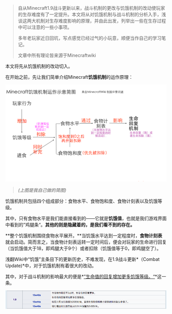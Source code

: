 > 自从Minecraft1.9战斗更新以来，战斗机制的更改与饥饿机制的改动使玩家的生存难度有了一定提升。本文将从对饥饿机制与战斗机制的分析入手，浅谈这两大机制对生存难度影响的原理，并由此出发，列举出一些在生存过程中可以注意的一些小事项。
>
> 多年老玩家近日回坑，写点感觉已经过气的小玩意，顺便当作自己的学习笔记。
>
> 文章中所有理论皆来源于Minecraftwiki

本文将先从饥饿机制的改动切入。

在开始之前，先让我们简单介绍Minecraft**饥饿机制**的运作原理：

<img src="hungry.png" alt="hungry" style="zoom:80%;" />

>  *(上图是我自己做的简图)*

饥饿机制共包括四个组成部分：食物水平、食物饱和度、食物计刻表以及饥饿等级。

其中，只有食物水平是我们能直接看到的——它就是**饥饿值**，也就是我们游戏界面中看到的”鸡腿条“。**其他的则是隐藏着的，是我们看不到的存在。**

**整个饥饿机制围绕食物水平展开。**当饥饿水平达到一定程度时，**食物计刻表**就会启动。简而言之，当食物计刻表运转一定时间后，便会对玩家的生命进行回复（当饥饿值大于18，即鸡腿大于9个）或者扣除（饥饿值等于0，即鸡腿空了）。

浅翻Wiki中“饥饿”主条目下的更新历史，不难发现，在1.9战斗更新*（Combat Update)*中，对于饥饿机制有着很大的改动。

其中，对于战斗机制的影响最大的便是*<u>”生命值的回复增加更多饥饿等级。“</u>*这一条。

![hungry1](hungry1.png)

